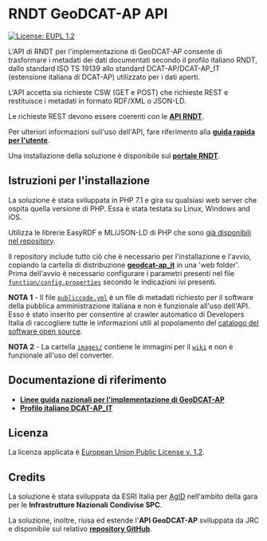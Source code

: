 # RNDT GeoDCAT-AP API

[![License: EUPL 1.2](https://img.shields.io/badge/License-EUPL&nbsp;1.2-blue.svg)](https://joinup.ec.europa.eu/sites/default/files/custom-page/attachment/eupl_v1.2_it.pdf)

L&#39;API di RNDT per l&#39;implementazione di GeoDCAT-AP consente di trasformare i metadati dei dati documentati secondo il profilo italiano RNDT, dallo standard ISO TS 19139 allo standard DCAT-AP/DCAT-AP_IT (estensione italiana di DCAT-AP) utilizzato per i dati aperti.

L&#39;API accetta sia richieste CSW (GET e POST) che richieste REST e restituisce i metadati in formato RDF/XML o JSON-LD.

Le richieste REST devono essere coerenti con le [**API RNDT**](https://geodati.gov.it/geoportale/strumenti/api-rest).

Per ulteriori informazioni sull'uso dell'API, fare riferimento alla [**guida rapida per l'utente**](https://github.com/AgID/rndt-geodcat-ap-api/wiki/Guida-rapida-per-l'utente).

Una installazione della soluzione è disponibile sul [**portale RNDT**](https://geodati.gov.it/geodcat-ap_it/).

## Istruzioni per l'installazione
La soluzione è stata sviluppata in PHP 7.1 e gira su qualsiasi web server che ospita quella versione di PHP. Essa è stata testata su Linux, Windows and iOS.

Utilizza le librerie EasyRDF e ML/JSON-LD di PHP che sono [già disponibili nel repository](geodcat-ap_it/lib/composer).

Il repository include tutto ciò che è necessario per l'installazione e l'avvio, copiando la cartella di distribuzione [**geodcat-ap_it**](geodcat-ap_it) in una 'web folder'. Prima dell'avvio è necessario configurare i parametri presenti nel file [```function/config.properties```](geodcat-ap_it/function/config.properties) secondo le indicazioni ivi presenti.
 
**NOTA 1** - Il file [```publiccode.yml```](publiccode.yml) è un file di metadati richiesto per il software della pubblica amministrazione italiana e non è funzionale all'uso dell'API. Esso è stato inserito per consentire al crawler automatico di Developers Italia di raccogliere tutte le informazioni utili al popolamento del [catalogo del software open source](https://developers.italia.it/it/software).

**NOTA 2** - La cartella [```images/```](images) contiene le immagini per il [```wiki```](https://github.com/AgID/rndt-geodcat-ap-api/wiki) e non è funzionale all'uso del converter.

## Documentazione di riferimento

- [**Linee guida nazionali per l'implementazione di GeoDCAT-AP**](https://geodati.gov.it/geoportale/images/struttura/documenti/GeoDCAT-AP_IT-v1.0.pdf)
- [**Profilo italiano DCAT-AP_IT**](https://docs.italia.it/italia/daf/linee-guida-cataloghi-dati-dcat-ap-it/it/stabile/dcat-ap_it.html)

## Licenza
La licenza applicata è [European Union Public License v. 1.2](LICENSE).

## Credits
La soluzione è stata sviluppata da ESRI Italia per [AgID](https://www.agid.gov.it/) nell'ambito della gara per le **Infrastrutture Nazionali Condivise SPC**.

La soluzione, inoltre, riusa ed estende l'**API GeoDCAT-AP** sviluppata da JRC e disponibile sul relativo [**repository GitHub**](https://github.com/SEMICeu/iso-19139-to-dcat-ap/tree/master/api).
